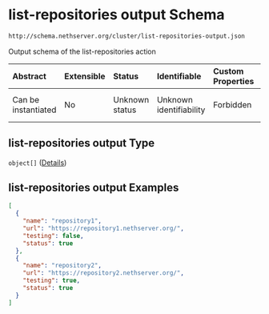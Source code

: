 # list-repositories output Schema

```txt
http://schema.nethserver.org/cluster/list-repositories-output.json
```

Output schema of the list-repositories action

| Abstract            | Extensible | Status         | Identifiable            | Custom Properties | Additional Properties | Access Restrictions | Defined In                                                                                    |
| :------------------ | :--------- | :------------- | :---------------------- | :---------------- | :-------------------- | :------------------ | :-------------------------------------------------------------------------------------------- |
| Can be instantiated | No         | Unknown status | Unknown identifiability | Forbidden         | Allowed               | none                | [list-repositories-output.json](cluster/list-repositories-output.json "open original schema") |

## list-repositories output Type

`object[]` ([Details](list-repositories-output-items.md))

## list-repositories output Examples

```json
[
  {
    "name": "repository1",
    "url": "https://repository1.nethserver.org/",
    "testing": false,
    "status": true
  },
  {
    "name": "repository2",
    "url": "https://repository2.nethserver.org/",
    "testing": true,
    "status": true
  }
]
```
